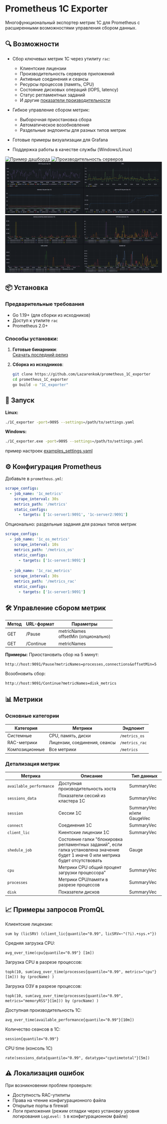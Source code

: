 # Prometheus 1C Exporter

Многофункциональный экспортер метрик 1С для Prometheus с расширенными возможностями управления сбором данных.

## 🔍 Возможности

- Сбор ключевых метрик 1С через утилиту `rac`:
  - Клиентские лицензии
  - Производительность серверов приложений
  - Активные соединения и сеансы
  - Ресурсы процессов (память, CPU)
  - Состояние дисковых операций (IOPS, latency)
  - Статус регламентных заданий
  - И другие [показатели производительности](#-метрики)

- Гибкое управление сбором метрик:
  - Выборочная приостановка сбора
  - Автоматическое возобновление
  - Раздельные эндпоинты для разных типов метрик

- Готовые примеры визуализации для Grafana
- Поддержка работы в качестве службы (Windows/Linux)

![Пример дашборда](doc/img/browser_d8CBonI15Y.png "Обзор метрик")
![Производительность серверов](doc/img/browser_FCaSoFVBDe.png "Доступная производительность")
![browser_V4ryXuTJoQ.png](doc/img/browser_V4ryXuTJoQ.png)
![browser_Vw8kZr5zb8.png](doc/img/browser_Vw8kZr5zb8.png)

## 📦 Установка

### Предварительные требования
- Go 1.19+ (для сборки из исходников)
- Доступ к утилите `rac`
- Prometheus 2.0+

### Способы установки:
1. **Готовые бинарники**:  
   [Скачать последний релиз](https://github.com/LazarenkoA/prometheus_1C_exporter/releases)

2. **Сборка из исходников**:
   ```bash
   git clone https://github.com/LazarenkoA/prometheus_1C_exporter
   cd prometheus_1C_exporter
   go build -o "1C_exporter"
   ```
## 🚀 Запуск
**Linux:**
```bash
./1C_exporter -port=9095 --settings=/path/to/settings.yaml
```
**Windows:**
```bash
./1C_exporter.exe -port=9095 --settings=/path/to/settings.yaml
```
пример настроек [examples_settings.yaml](examples_settings.yaml)


## ⚙️ Конфигурация Prometheus
Добавьте в `prometheus.yml`:
```yaml
scrape_configs:
  - job_name: '1c_metrics'
    scrape_interval: 30s
    metrics_path: '/metrics'
    static_configs:
      - targets: ['1c-server1:9091', '1c-server2:9091']
```    
Опционально: раздельные задания для разных типов метрик
```yaml
scrape_configs:
  - job_name: '1c_os_metrics'
    scrape_interval: 10s
    metrics_path: '/metrics_os'
    static_configs:
      - targets: ['1c-server1:9091']

  - job_name: '1c_rac_metrics'
    scrape_interval: 30s
    metrics_path: '/metrics_rac'
    static_configs:
      - targets: ['1c-server1:9091']
```    

## 🛠 Управление сбором метрик
| Метод | URL-формат | Параметры                         |
|-------|------------|-----------------------------------|
| GET   | /Pause      | metricNames<br/> offsetMin (опционально) |
| GET   | /Continue   | metricNames                      |

**Примеры:**
Приостановить сбор на 5 минут:
```
http://host:9091/Pause?metricNames=processes,connections&offsetMin=5
```

Возобновить сбор:
``` 
http://host:9091/Continue?metricNames=disk_metrics
```

## 📊 Метрики
### Основные категории

Категория      | Метрики                       | Эндпоинт
---------------|-------------------------------|-----------------
Системные      | CPU, память, диски             | `/metrics_os`
RAC-метрики    | Лицензии, соединения, сеансы   | `/metrics_rac`
Композиционные | Все метрики                    | `/metrics`

### Детализация метрик

Метрика            | Описание                                  | Тип данных
-------------------|-------------------------------------------|-------------
`available_performance`   |   Доступная производительность хоста       | SummaryVec
`sessions_data`    |   Показатели сессий из кластера 1С     | SummaryVec
`session`  |    Сессии 1С        | SummaryVec и/или GaugeVec
`connect`       |    Соединения 1С         | SummaryVec
`client_lic`     |  Киентские лицензии 1С            | SummaryVec
`shedule_job`     |  Состояние галки "блокировка регламентных заданий", если галка установлена значение будет 1 иначе 0 или метрика будет отсутствовать            | Gauge
`cpu`     |  Метрики CPU общий процент загрузки процессора"             | SummaryVec
`processes`     |Метрики CPU/памяти в разрезе процессов              | SummaryVec
`disk`     |   Показатели дисков            | SummaryVec



## 📈 Примеры запросов PromQL
Клиентские лицензии:
```
sum by (licSRV) (client_lic{quantile="0.99", licSRV=~"(?i).+sys.+"})
```

Средняя загрузка CPU:
```
avg_over_time(cpu{quantile="0.99"} [1m])
```

Загрузка CPU в разрезе процессов:
```
topk(10, sum(avg_over_time(processes{quantile="0.99", metrics="cpu"}[1m])) by (procName) )
```

Загрузка ОЗУ в разрезе процессов:
```
topk(10, sum(avg_over_time(processes{quantile="0.99", metrics="memoryRSS"}[1m])) by (procName) )
```

Доступная производительность 1С:
```
avg_over_time(available_performance{quantile="0.99"}[10m])
```

Количество сеансов в 1С:
```
session{quantile="0.99"}
```

CPU time (консоль 1С)
```
rate(sessions_data{quantile="0.99", datatype="cputimetotal"}[5m])
```

## ⚠️ Локализация ошибок
При возникновении проблем проверьте:
- Доступность RAC-утилиты
- Права на чтение конфигурационного файла
- Открытые порты в firewall
- Логи приложения (режим отладки через установку уровня логирования `LogLevel: 5` в конфигурационном файле)